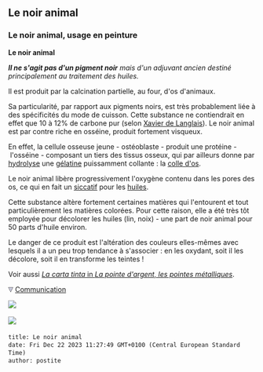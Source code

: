 ## Le noir animal
### Le noir animal, usage en peinture
 **Le noir animal**  

_**Il ne s'agit pas d'un pigment noir** mais d'un adjuvant ancien destiné principalement au traitement des huiles._

Il est produit par la calcination partielle, au four, d'os d'animaux.

Sa particularité, par rapport aux pigments noirs, est très probablement liée à des spécificités du mode de cuisson. Cette substance ne contiendrait en effet que 10 à 12% de carbone pur (selon [Xavier de Langlais](livres.html#langlais)). Le noir animal est par contre riche en osséine, produit fortement visqueux.

En effet, la cellule osseuse jeune - ostéoblaste - produit une protéine - l'osséine - composant un tiers des tissus osseux, qui par ailleurs donne par [hydrolyse](hydrolyse.html) une [gélatine](gelatine2.html) puissamment collante : la [colle d'os](colledos.html).

Le noir animal libère progressivement l'oxygène contenu dans les pores des os, ce qui en fait un [siccatif](siccatifs.html) pour les [huiles](huiles.html).

Cette substance altère fortement certaines matières qui l'entourent et tout particulièrement les matières colorées. Pour cette raison, elle a été très tôt employée pour décolorer les huiles (lin, noix) - une part de noir animal pour 50 parts d'huile environ.

Le danger de ce produit est l'altération des couleurs elles-mêmes avec lesquels il a un peu trop tendance à s'associer : en les oxydant, soit il les décolore, soit il en transforme les teintes !

Voir aussi [_La carta tinta_ in _La pointe d'argent, les pointes métalliques_](pointedargent.html#cartatinta).



![](images/flechebas.gif) [Communication](http://www.artrealite.com/annonceurs.htm) 

[![](https://cbonvin.fr/sites/regie.artrealite.com/visuels/campagne1.png)](index-2.html#20131014)

![](https://cbonvin.fr/sites/regie.artrealite.com/visuels/campagne2.png)
```
title: Le noir animal
date: Fri Dec 22 2023 11:27:49 GMT+0100 (Central European Standard Time)
author: postite
```
